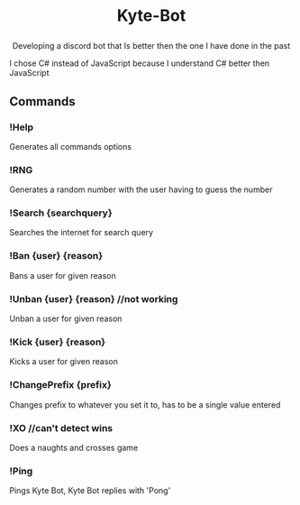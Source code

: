 # <p align = "center"> Kyte-Bot </p>

<p align = "center">
Developing a discord bot that Is better then the one I have done in the past

I chose C# instead of JavaScript because I understand C# better then JavaScript
</p>

## Commands

### !Help

Generates all commands options

### !RNG

Generates a random number with the user having to guess the number

### !Search {searchquery}

Searches the internet for search query

### !Ban {user} {reason}

Bans a user for given reason

### !Unban {user} {reason} //not working

Unban a user for given reason

### !Kick {user} {reason}

Kicks a user for given reason

### !ChangePrefix {prefix}

Changes prefix to whatever you set it to, has to be a single value entered

### !XO //can't detect wins

Does a naughts and crosses game

### !Ping

Pings Kyte Bot, Kyte Bot replies with 'Pong'
